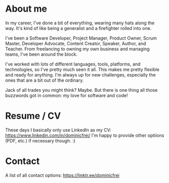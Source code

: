 # About me
In my career, I've done a bit of everything, wearing many hats along the way. It's kind of like being a generalist and a firefighter rolled into one.

I've been a Software Developer, Project Manager, Product Owner, Scrum Master, Developer Advocate, Content Creator, Speaker, Author, and Teacher. From freelancing to owning my own business and managing teams, I've been around the block.

I've worked with lots of different languages, tools, platforms, and technologies, so I've pretty much seen it all. This makes me pretty flexible and ready for anything. I'm always up for new challenges, especially the ones that are a bit out of the ordinary.

Jack of all trades you might think? Maybe.
But there is one thing all those buzzwords got in common: my love for software and code!

# Resume / CV
These days I basically only use LinkedIn as my CV: https://www.linkedin.com/in/dominicfrei/
I'm happy to provide other optiions (PDF, etc.) if necessary though. :)

# Contact
A list of all contact options: https://linktr.ee/dominicfrei
